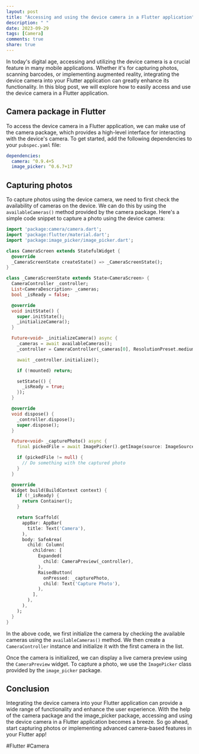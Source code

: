 ```yaml
---
layout: post
title: "Accessing and using the device camera in a Flutter application"
description: " "
date: 2023-09-29
tags: [Camera]
comments: true
share: true
---
```


In today's digital age, accessing and utilizing the device camera is a crucial feature in many mobile applications. Whether it's for capturing photos, scanning barcodes, or implementing augmented reality, integrating the device camera into your Flutter application can greatly enhance its functionality. In this blog post, we will explore how to easily access and use the device camera in a Flutter application.

## Camera package in Flutter

To access the device camera in a Flutter application, we can make use of the camera package, which provides a high-level interface for interacting with the device's camera. To get started, add the following dependencies to your `pubspec.yaml` file:

```yaml
dependencies:
  camera: ^0.9.4+5
  image_picker: ^0.6.7+17
```

## Capturing photos

To capture photos using the device camera, we need to first check the availability of cameras on the device. We can do this by using the `availableCameras()` method provided by the camera package. Here's a simple code snippet to capture a photo using the device camera:

```dart
import 'package:camera/camera.dart';
import 'package:flutter/material.dart';
import 'package:image_picker/image_picker.dart';

class CameraScreen extends StatefulWidget {
  @override
  _CameraScreenState createState() => _CameraScreenState();
}

class _CameraScreenState extends State<CameraScreen> {
  CameraController _controller;
  List<CameraDescription> _cameras;
  bool _isReady = false;

  @override
  void initState() {
    super.initState();
    _initializeCamera();
  }

  Future<void> _initializeCamera() async {
    _cameras = await availableCameras();
    _controller = CameraController(_cameras[0], ResolutionPreset.medium);

    await _controller.initialize();

    if (!mounted) return;

    setState(() {
      _isReady = true;
    });
  }

  @override
  void dispose() {
    _controller.dispose();
    super.dispose();
  }

  Future<void> _capturePhoto() async {
    final pickedFile = await ImagePicker().getImage(source: ImageSource.camera);

    if (pickedFile != null) {
      // Do something with the captured photo
    }
  }

  @override
  Widget build(BuildContext context) {
    if (!_isReady) {
      return Container();
    }

    return Scaffold(
      appBar: AppBar(
        title: Text('Camera'),
      ),
      body: SafeArea(
        child: Column(
          children: [
            Expanded(
              child: CameraPreview(_controller),
            ),
            RaisedButton(
              onPressed: _capturePhoto,
              child: Text('Capture Photo'),
            ),
          ],
        ),
      ),
    );
  }
}

```

In the above code, we first initialize the camera by checking the available cameras using the `availableCameras()` method. We then create a `CameraController` instance and initialize it with the first camera in the list.

Once the camera is initialized, we can display a live camera preview using the `CameraPreview` widget. To capture a photo, we use the `ImagePicker` class provided by the `image_picker` package.

## Conclusion

Integrating the device camera into your Flutter application can provide a wide range of functionality and enhance the user experience. With the help of the camera package and the image_picker package, accessing and using the device camera in a Flutter application becomes a breeze. So go ahead, start capturing photos or implementing advanced camera-based features in your Flutter app!

#Flutter #Camera
